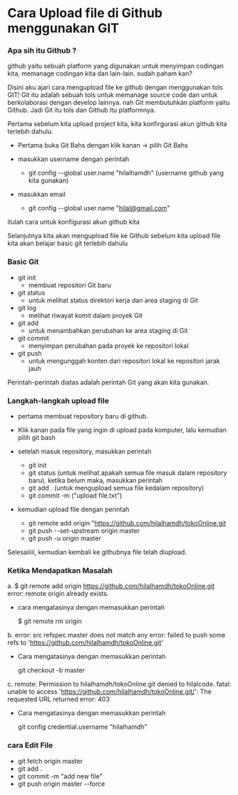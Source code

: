 # Cara Upload file di Github menggunakan GIT
### Apa sih itu Github ? 

github yaitu sebuah platform yang digunakan untuk menyimpan codingan kita, memanage codingan kita dan lain-lain.
sudah paham kan?

Disini aku ajari cara mengupload file ke github dengan menggunakan tols GIT!
Git itu adalah sebuah tols untuk memanage source code dan untuk berkolaborasi dengan develop lainnya.
nah Git membutuhkan platform yaitu Github.
Jadi Git itu tols dan Github itu platformnya.

Pertama sebelum kita upload project kita, kita konfirgurasi akun github kita terlebih dahulu.
- Pertama buka Git Bahs dengan klik kanan -> pilih Git Bahs
  
-  masukkan username dengan perintah
    - git config --global user.name "hilalhamdh" (username github yang kita gunakan)
- masukkan email
    - git config --global user.name "hilal@gmail.com"

itulah cara untuk konfigurasi akun github kita

Selanjutnya kita akan mengupload file ke Github
sebelum kita upload file kita akan belajar basic git terlebih dahulu

### Basic Git

- git init
  - membuat repositori Git baru
- git status
  - untuk melihat status direktori kerja dan area staging di Git
- git log
  - melihat riwayat komit dalam proyek Git
- git add
  - untuk menambahkan perubahan ke area staging di Git
- git commit
  - menyimpan perubahan pada proyek ke repositori lokal
- git push
  - untuk mengunggah konten dari repositori lokal ke repositori jarak jauh

Perintah-perintah diatas adalah perintah Git yang akan kita gunakan.

### Langkah-langkah upload file
- pertama membuat repository baru di github.

  
- Klik kanan pada file yang ingin di upload pada komputer, lalu kemudian pilih git bash
- setelah masuk repository, masukkan perintah
  - git init
  - git status    (untuk melihat apakah semua file masuk dalam repository baru). ketika belum maka, masukkan perintah
  - git add .     (untuk mengupload semua file kedalam repository)
  - git commit -m ("upload file.txt")
- kemudian upload file dengan perintah
  - git remote add origin "https://github.com/hilalhamdh/tokoOnline.git
  - git push --set-upstream origin master
  - git push -u origin master
    
Selesaiiiii, kemudian kembali ke githubnya file telah diupload.

### Ketika Mendapatkan Masalah
a. $ git remote add origin https://github.com/hilalhamdh/tokoOnline.git
   error: remote origin already exists.
   
  - cara mengatasinya dengan memasukkan perintah
    
    $ git remote rm origin
    
b. error: src refspec master does not match any
   error: failed to push some refs to 'https://github.com/hilalhamdh/tokoOnline.git'

  - Cara mengatasinya dengan memasukkan perintah

     git checkout -b master

c. remote: Permission to hilalhamdh/tokoOnline.git denied to hilalcode.
    fatal: unable to access 'https://github.com/hilalhamdh/tokoOnline.git/': The requested URL returned error: 403

  - Cara mengatasinya dengan memasukkan perintah

    git config credential.username "hilalhamdh"
    
### cara Edit File
  - git fetch origin master
  - git add .
  - git commit -m "add new file"
  - git push origin master --force


     
   




